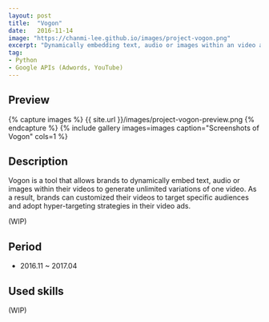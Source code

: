 ```yaml
---
layout: post
title:  "Vogon"
date:   2016-11-14
image: "https://chanmi-lee.github.io/images/project-vogon.png"
excerpt: "Dynamically embedding text, audio or images within an video ad"
tag:
- Python
- Google APIs (Adwords, YouTube)
---
```


## Preview

{% capture images %}
	{{ site.url }}/images/project-vogon-preview.png
{% endcapture %}
{% include gallery images=images caption="Screenshots of Vogon" cols=1 %}

## Description

Vogon is a tool that allows brands to dynamically embed text, audio or images within their videos to generate unlimited variations of one video.
As a result, brands can customized their videos to target specific audiences and adopt hyper-targeting strategies in their video ads.

(WIP)

## Period
* 2016.11 ~ 2017.04

## Used skills
<div class="project-skill">
</div>
(WIP)